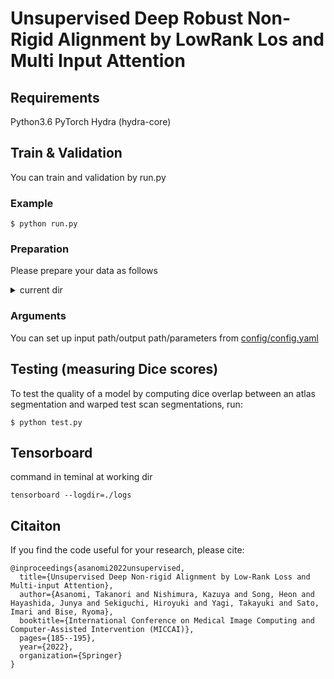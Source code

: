 # Unsupervised Deep Robust Non-Rigid Alignment by LowRank Los and Multi Input Attention

## Requirements
Python3.6
PyTorch
Hydra (hydra-core)

## Train & Validation 
You can train and validation by run.py
### Example
```
$ python run.py
```

### Preparation
Please prepare your data as follows

<details><summary>current dir</summary><div>

```
./data
    ├── train_imgs
    │   ├── img                            # Arbitrary input imgs
    │   │   ├── 0000.pt                    # 0000.pt has 8 imgs. 8 is batch_size.
    │   │   ├── 0001.pt
    │   │   ├── :
    │   │   └── n.pt
    │   ├── erase                          # Erase is denoised input imgs used for test. Not used for training.
    │   │    ├── 0000.pt
    │   │    ├── 0001.pt
    │   │    ├── :
    │   │    └── n.pt
    │   └── transe                         # Transe is denoised & sparse complement input imgs used for test. Not used for training.
    │       ├── 0000.pt
    │       ├── 0001.pt
    │       ├── :
    │       └── n.pt
    │
    ├── eval_imgs
    │       (Same structure of train_imgs. Without eval_img, part of train_img is used for evaluation)
    └── test_imgs
            (Same structure of train_imgs)
```
</div></details>

### Arguments
You can set up input path/output path/parameters from 
[config/config.yaml](https://github.com/asanomitakanori/Unsupervised-Deep-Non-Rigid-Alignment-by-Low-Rank-Loss-and-Multi-Input-Attention/blob/main/config/config.yaml)

## Testing (measuring Dice scores)
To test the quality of a model by computing dice overlap between an atlas segmentation and warped test scan segmentations, run:
```
$ python test.py
```

## Tensorboard 
command in teminal at working dir
```
tensorboard --logdir=./logs
```
## Citaiton
If you find the code useful for your research, please cite:
```
@inproceedings{asanomi2022unsupervised,
  title={Unsupervised Deep Non-rigid Alignment by Low-Rank Loss and Multi-input Attention},
  author={Asanomi, Takanori and Nishimura, Kazuya and Song, Heon and Hayashida, Junya and Sekiguchi, Hiroyuki and Yagi, Takayuki and Sato, Imari and Bise, Ryoma},
  booktitle={International Conference on Medical Image Computing and Computer-Assisted Intervention (MICCAI)},
  pages={185--195},
  year={2022},
  organization={Springer}
}
```
